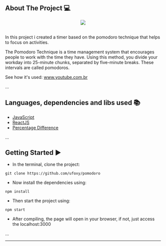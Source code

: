 ## About The Project 💻
<div align="center">
<img src="https://media.discordapp.net/attachments/990708984212246529/1000888116384628796/unknown.png?width=888&height=612"></img>
</div>
<br/>

In this project i created a timer based on the pomodoro technique that helps to focus on activities.

The Pomodoro Technique is a time management system that encourages people to work with the time they have. Using this method, you divide your workday into 25-minute chunks, separated by five-minute breaks. These intervals are called pomodoros.

See how it's used: www.youtube.com.br

...
## Languages, dependencies and libs used 📚

* [JavaScript](https://developer.mozilla.org/pt-BR/docs/Web/JavaScript)
* [ReactJS](https://pt-br.reactjs.org/docs/create-a-new-react-app.html)
* [Percentage Difference](https://www.npmjs.com/package/percentage-difference)

...
## Getting Started ▶️

- In the terminal, clone the project:

```
git clone https://github.com/ufoxy/pomodoro
```
- Now install the dependencies using:
```
npm install
```
- Then start the project using:
```
npm start
```
- After compiling, the page will open in your browser, if not, just access the localhost:3000

...

---
